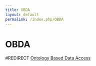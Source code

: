 ```yaml
---
title: OBDA
layout: default
permalink: /index.php/OBDA
---
```


# OBDA

#REDIRECT [Ontology Based Data Access](Ontology_Based_Data_Access)